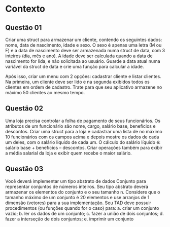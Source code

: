 # Contexto

## Questão 01
Criar uma struct para armazenar um cliente, contendo os seguintes dados: nome, data de nascimento, idade e sexo. O sexo é apenas uma letra (M ou F) e a data de nascimento deve ser armazenada numa struct de data, com 3 inteiros (dia, mês e ano). A idade deve ser calculada quando a data de nascimento for lida, e não solicitada ao usuário. Guarde a data atual numa variável da struct de data e crie uma função para calcular a idade.

Após isso, criar um menu com 2 opções: cadastrar cliente e listar clientes. Na primeira, um cliente deve ser lido e na segunda exibidos todos os clientes em ordem de cadastro.
Trate para que seu aplicativo armazene no máximo 50 clientes ao mesmo tempo.

## Questão 02
Uma loja precisa controlar a folha de pagamento de seus funcionários. Os atributos de um funcionário são nome, cargo, salário base, benefícios e descontos.
Criar uma struct para a loja e cadastrar uma lista de no máximo 10 funcionários com os campos acima e depois mostre os dados de cada um deles, com o salário liquido de cada um. O cálculo do salário líquido é: salário base + benefícios – descontos.
Criar operações também para exibir a média salarial da loja e exibir quem recebe o maior salário.

## Questão 03
Você deverá implementar um tipo abstrato de dados Conjunto para representar conjuntos de números inteiros. Seu tipo abstrato deverá armazenar os elementos do conjunto e o seu tamanho n. Considere que o tamanho máximo de um conjunto é 20 elementos e use arranjos de 1 dimensão (vetores) para a sua implementação. Seu TAD deve possuir procedimentos (ou funções quando for o caso) para:
a. criar um conjunto vazio;
b. ler os dados de um conjunto;
c. fazer a união de dois conjuntos;
d. fazer a interseção de dois conjuntos;
e. imprimir um conjunto
